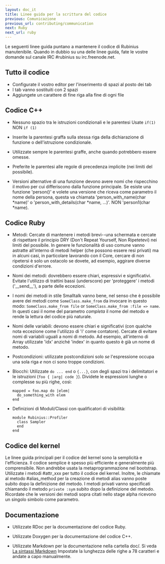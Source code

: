 ```yaml
---
layout: doc_it
title: Linee guida per la scrittura del codice
previous: Comunicazione
previous_url: contributing/communication
next: Ruby
next_url: ruby
---
```


Le seguenti linee guida puntano a mantenere il codice di Rubinius
manutenibile. Quando in dubbio su una delle linee guida, fate le vostre
domande sul canale IRC #rubinius su irc.freenode.net.


## Tutto il codice

  * Configurate il vostro editor per l'inserimento di spazi al posto dei tab
  * I tab vanno sostituiti con 2 spazi
  * Aggiungete un carattere di fine riga alla fine di ogni file


## Codice C++

  * Nessuno spazio tra le istruzioni condizionali e le parentesi
      Usate `if(1)` NON `if (1)`

  * Inserite la parentesi graffa sulla stessa riga della dichiarazione di 
    funzione o dell'istruzione condizionale.

  * Utilizzate sempre le parentesi graffe, anche quando potrebbero essere
    omesse.

  * Preferite le parentesi alle regole di precedenza implicite (nei limiti del
    possibile).

  * Versioni alternative di una funzione devono avere nomi che rispecchino il
    motivo per cui differiscono dalla funzione principale. Se esiste una
    funzione 'person()' e volete una versione che riceva come parametro il
    nome della persona, questa va chiamata 'person_with_name(char \*name)' o
    'person_with_details(char \*name, ...)'. NON 'person1(char \*name).


## Codice Ruby

  * Metodi: Cercate di mantenere i metodi brevi--una schermata e cercate di
    rispettare il principio DRY (Don't Repeat Yourself, Non Ripetetevi) nei
    limiti del possibile. In genere le funzionalità di uso comune vanno
    astratte all'interno di metodi helper (che possono essere resi privati) ma
    in alcuni casi, in particolare lavorando con il Core, cercare di non
    ripetersi è solo un ostacolo se dovete, ad esempio, aggirare diverse
    condizioni d'errore.

  * Nomi dei metodi: dovrebbero essere chiari, espressivi e significativi.
    Evitate l'utilizzo di trattini bassi (underscore) per 'proteggere' i
    metodi ('\_\_send\_\_'), a parte delle eccezioni.

  * I nomi dei metodi in stile Smalltalk vanno bene, nel senso che è possibile
    avere dei metodi come `SomeClass.make_from` da invocare in questo modo:
    `SomeClass.make_from file` or `SomeClass.make_from :file => name`.
    In questi casi il nome del parametro _completa_ il nome del metodo e rende
    la lettura del codice più naturale.

  * Nomi delle variabili: devono essere chiari e significativi (con qualche
    nota eccezione come l'utilizzo di 'i' come contatore). Cercate di evitare
    nomi di variabili uguali a nomi di metodo. Ad esempio, all'interno di
    Array utilizzate 'idx' anziché 'index' in quanto questo è già un nome di
    metodo.

  * Postcondizioni: utilizzate postcondizioni solo *se* l'espressione occupa
    una sola riga *e* non ci sono troppe condizioni.

  * Blocchi: Utilizzate `do ... end` o `{...}`, con degli spazi tra i
    delimitatori e le istruzioni (`foo { |arg| code }`). Dividete le
    espressioni lunghe o complesse su più righe, così:

        mapped = foo.map do |elem|
          do_something_with elem
        end

  * Definizioni di Moduli/Classi con qualificatori di visibilità:

        module Rubinius::Profiler
          class Sampler
          end
        end

## Codice del kernel

Le linee guida principali per il codice del kernel sono la semplicità e
l'efficienza. Il codice semplice è spesso più efficiente e generalmente più
comprensibile. Non andrebbe usata la metaprogrammazione nel bootstrap.
Utilizzate i metodi #attr_xxx per tutto il codice del kernel. Inoltre, le
chiamate al metodo #alias_method per la creazione di metodi alias vanno poste
subito dopo la definizione del metodo. I metodi privati vanno specificati
chiamando il metodo `private :sym` subito dopo la definizione del metodo.
Ricordate che le versioni dei metodi sopra citati nello stage alpha ricevono
un singolo simbolo come parametro.

## Documentazione

  * Utilizzate RDoc per la documentazione del codice Ruby.

  * Utilizzate Doxygen per la documentazione del codice C++.

  * Utilizzate Markdown per la documentazione nella cartella doc/. Si veda
    [La sintassi Markdown](http://daringfireball.net/projects/markdown/syntax)
    Impostate la lunghezza delle righe a 78 caratteri e andate a capo
    manualmente.
